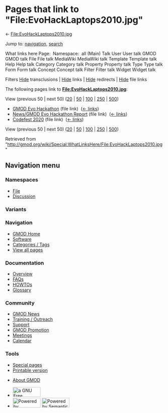 <div id="mw-page-base" class="noprint">

</div>

<div id="mw-head-base" class="noprint">

</div>

<div id="content" class="mw-body" role="main">

<span id="top"></span>

<div id="mw-js-message" style="display:none;">

</div>



# <span dir="auto">Pages that link to "File:EvoHackLaptops2010.jpg"</span>

<div id="bodyContent">

<div id="contentSub">

←
[File:EvoHackLaptops2010.jpg](/wiki/File:EvoHackLaptops2010.jpg "File:EvoHackLaptops2010.jpg")

</div>

<div id="jump-to-nav" class="mw-jump">

Jump to: [navigation](#mw-navigation), [search](#p-search)

</div>

<div id="mw-content-text">

What links here Page:  Namespace:  all (Main) Talk User User talk GMOD
GMOD talk File File talk MediaWiki MediaWiki talk Template Template talk
Help Help talk Category Category talk Property Property talk Type Type
talk Form Form talk Concept Concept talk Filter Filter talk Widget
Widget talk

Filters
[Hide](/mediawiki/index.php?title=Special:WhatLinksHere/File:EvoHackLaptops2010.jpg&hidetrans=1 "Special:WhatLinksHere/File:EvoHackLaptops2010.jpg")
transclusions \|
[Hide](/mediawiki/index.php?title=Special:WhatLinksHere/File:EvoHackLaptops2010.jpg&hidelinks=1 "Special:WhatLinksHere/File:EvoHackLaptops2010.jpg")
links \|
[Hide](/mediawiki/index.php?title=Special:WhatLinksHere/File:EvoHackLaptops2010.jpg&hideredirs=1 "Special:WhatLinksHere/File:EvoHackLaptops2010.jpg")
redirects \|
[Hide](/mediawiki/index.php?title=Special:WhatLinksHere/File:EvoHackLaptops2010.jpg&hideimages=1 "Special:WhatLinksHere/File:EvoHackLaptops2010.jpg")
file links

The following pages link to
**[File:EvoHackLaptops2010.jpg](/wiki/File:EvoHackLaptops2010.jpg "File:EvoHackLaptops2010.jpg")**:

View (previous 50 \| next 50)
([20](/mediawiki/index.php?title=Special:WhatLinksHere/File:EvoHackLaptops2010.jpg&limit=20 "Special:WhatLinksHere/File:EvoHackLaptops2010.jpg")
\|
[50](/mediawiki/index.php?title=Special:WhatLinksHere/File:EvoHackLaptops2010.jpg&limit=50 "Special:WhatLinksHere/File:EvoHackLaptops2010.jpg")
\|
[100](/mediawiki/index.php?title=Special:WhatLinksHere/File:EvoHackLaptops2010.jpg&limit=100 "Special:WhatLinksHere/File:EvoHackLaptops2010.jpg")
\|
[250](/mediawiki/index.php?title=Special:WhatLinksHere/File:EvoHackLaptops2010.jpg&limit=250 "Special:WhatLinksHere/File:EvoHackLaptops2010.jpg")
\|
[500](/mediawiki/index.php?title=Special:WhatLinksHere/File:EvoHackLaptops2010.jpg&limit=500 "Special:WhatLinksHere/File:EvoHackLaptops2010.jpg"))

- [GMOD Evo Hackathon](/wiki/GMOD_Evo_Hackathon "GMOD Evo Hackathon")
  (file link) ‎ <span class="mw-whatlinkshere-tools">([←
  links](/mediawiki/index.php?title=Special:WhatLinksHere&target=GMOD+Evo+Hackathon "Special:WhatLinksHere"))</span>
- [News/GMOD Evo Hackathon
  Report](/wiki/News/GMOD_Evo_Hackathon_Report "News/GMOD Evo Hackathon Report")
  (file link) ‎ <span class="mw-whatlinkshere-tools">([←
  links](/mediawiki/index.php?title=Special:WhatLinksHere&target=News%2FGMOD+Evo+Hackathon+Report "Special:WhatLinksHere"))</span>
- [Codefest 2020](/wiki/Codefest_2020 "Codefest 2020") (file link) ‎
  <span class="mw-whatlinkshere-tools">([←
  links](/mediawiki/index.php?title=Special:WhatLinksHere&target=Codefest+2020 "Special:WhatLinksHere"))</span>

View (previous 50 \| next 50)
([20](/mediawiki/index.php?title=Special:WhatLinksHere/File:EvoHackLaptops2010.jpg&limit=20 "Special:WhatLinksHere/File:EvoHackLaptops2010.jpg")
\|
[50](/mediawiki/index.php?title=Special:WhatLinksHere/File:EvoHackLaptops2010.jpg&limit=50 "Special:WhatLinksHere/File:EvoHackLaptops2010.jpg")
\|
[100](/mediawiki/index.php?title=Special:WhatLinksHere/File:EvoHackLaptops2010.jpg&limit=100 "Special:WhatLinksHere/File:EvoHackLaptops2010.jpg")
\|
[250](/mediawiki/index.php?title=Special:WhatLinksHere/File:EvoHackLaptops2010.jpg&limit=250 "Special:WhatLinksHere/File:EvoHackLaptops2010.jpg")
\|
[500](/mediawiki/index.php?title=Special:WhatLinksHere/File:EvoHackLaptops2010.jpg&limit=500 "Special:WhatLinksHere/File:EvoHackLaptops2010.jpg"))

</div>

<div class="printfooter">

Retrieved from
"<http://gmod.org/wiki/Special:WhatLinksHere/File:EvoHackLaptops2010.jpg>"

</div>

<div id="catlinks" class="catlinks catlinks-allhidden">

</div>

<div class="visualClear">

</div>

</div>

</div>

<div id="mw-navigation">

## Navigation menu

<div id="mw-head">



<div id="left-navigation">

<div id="p-namespaces" class="vectorTabs" role="navigation"
aria-labelledby="p-namespaces-label">

### Namespaces

- <span id="ca-nstab-image"><a href="/wiki/File:EvoHackLaptops2010.jpg" accesskey="c"
  title="View the file page [c]">File</a></span>
- <span id="ca-talk"><a
  href="/mediawiki/index.php?title=File_talk:EvoHackLaptops2010.jpg&amp;action=edit&amp;redlink=1"
  accesskey="t"
  title="Discussion about the content page [t]">Discussion</a></span>

</div>

<div id="p-variants" class="vectorMenu emptyPortlet" role="navigation"
aria-labelledby="p-variants-label">

### 

### Variants[](#)

<div class="menu">

</div>

</div>

</div>

<div id="right-navigation">





</div>



</div>

</div>

</div>

<div id="mw-panel">

<div id="p-logo" role="banner">

<a href="/wiki/Main_Page"
style="background-image: url(http://gmod.org/images/GMOD-cogs.png);"
title="Visit the main page"></a>

</div>

<div id="p-Navigation" class="portal" role="navigation"
aria-labelledby="p-Navigation-label">

### Navigation

<div class="body">

- <span id="n-GMOD-Home">[GMOD Home](/wiki/Main_Page)</span>
- <span id="n-Software">[Software](/wiki/GMOD_Components)</span>
- <span id="n-Categories-.2F-Tags">[Categories /
  Tags](/wiki/Categories)</span>
- <span id="n-View-all-pages">[View all
  pages](/wiki/Special:AllPages)</span>

</div>

</div>

<div id="p-Documentation" class="portal" role="navigation"
aria-labelledby="p-Documentation-label">

### Documentation

<div class="body">

- <span id="n-Overview">[Overview](/wiki/Overview)</span>
- <span id="n-FAQs">[FAQs](/wiki/Category:FAQ)</span>
- <span id="n-HOWTOs">[HOWTOs](/wiki/Category:HOWTO)</span>
- <span id="n-Glossary">[Glossary](/wiki/Glossary)</span>

</div>

</div>

<div id="p-Community" class="portal" role="navigation"
aria-labelledby="p-Community-label">

### Community

<div class="body">

- <span id="n-GMOD-News">[GMOD News](/wiki/GMOD_News)</span>
- <span id="n-Training-.2F-Outreach">[Training /
  Outreach](/wiki/Training_and_Outreach)</span>
- <span id="n-Support">[Support](/wiki/Support)</span>
- <span id="n-GMOD-Promotion">[GMOD
  Promotion](/wiki/GMOD_Promotion)</span>
- <span id="n-Meetings">[Meetings](/wiki/Meetings)</span>
- <span id="n-Calendar">[Calendar](/wiki/Calendar)</span>

</div>

</div>

<div id="p-tb" class="portal" role="navigation"
aria-labelledby="p-tb-label">

### Tools

<div class="body">

- <span id="t-specialpages"><a href="/wiki/Special:SpecialPages" accesskey="q"
  title="A list of all special pages [q]">Special pages</a></span>
- <span id="t-print"><a
  href="/mediawiki/index.php?title=Special:WhatLinksHere/File:EvoHackLaptops2010.jpg&amp;printable=yes"
  rel="alternate" accesskey="p"
  title="Printable version of this page [p]">Printable version</a></span>

</div>

</div>

</div>

</div>

<div id="footer" role="contentinfo">

- <span id="footer-places-about">[About
  GMOD](/wiki/GMOD:About "GMOD:About")</span>

<!-- -->

- <span id="footer-copyrightico">[<img src="http://www.gnu.org/graphics/gfdl-logo-small.png" width="88"
  height="31" alt="a GNU Free Documentation License" />](http://www.gnu.org/licenses/fdl-1.3.html)</span>
- <span id="footer-poweredbyico">[<img src="/mediawiki/skins/common/images/poweredby_mediawiki_88x31.png"
  width="88" height="31" alt="Powered by MediaWiki" />](//www.mediawiki.org/)
  [<img
  src="/mediawiki/extensions/SemanticMediaWiki/includes/../resources/images/smw_button.png"
  width="88" height="31" alt="Powered by Semantic MediaWiki" />](https://www.semantic-mediawiki.org/wiki/Semantic_MediaWiki)</span>

<div style="clear:both">

</div>

</div>
